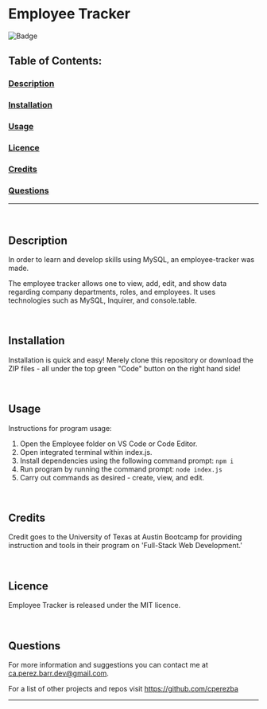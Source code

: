 # Employee Tracker
![Badge](https://img.shields.io/badge/licence-MIT-brightgreen)
## Table of Contents:

### [Description](#description-header)

### [Installation](#installation-header)

### [Usage](#usage-header)

### [Licence](#licence-header)

### [Credits](#credits-header)

### [Questions](#questions-header)

---

<br/>

## <a id="description-header"></a> Description

In order to learn and develop skills using MySQL, an employee-tracker was made.

The employee tracker allows one to view, add, edit, and show data regarding company departments, roles, and employees. It uses technologies such as MySQL, Inquirer, and console.table.



<br/>

## <a id="installation-header"></a> Installation

Installation is quick and easy! Merely clone this repository or download the ZIP files - all under the top green "Code" button on the right hand side!


<br/>

## <a id="usage-header"></a> Usage
Instructions for program usage:

1. Open the Employee folder on VS Code or Code Editor. 
1. Open integrated terminal within index.js.
1. Install dependencies using the following command prompt: ```npm i```
1. Run program by running the command prompt: ```node index.js``` 
1. Carry out commands as desired - create, view, and edit. 



<br/>

## <a id="credits-header"></a> Credits

Credit goes to the University of Texas at Austin Bootcamp for providing instruction and tools in their program on 'Full-Stack Web Development.'


<br/>

## <a id="licence-header"></a> Licence

Employee Tracker is released under the MIT licence.



<br/>

## <a id="questions-header"></a> Questions

For more information and suggestions you can contact me at ca.perez.barr.dev@gmail.com.

For a list of other projects and repos visit https://github.com/cperezba



---
